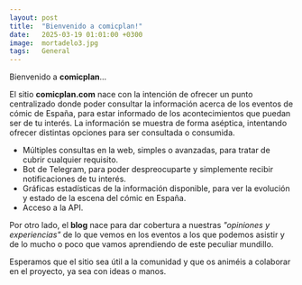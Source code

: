```yaml
---
layout: post
title:  "Bienvenido a comicplan!"
date:   2025-03-19 01:01:00 +0300
image:  mortadelo3.jpg
tags:   General
---
```

Bienvenido a **comicplan**...

El sitio **comicplan.com** nace con la intención de ofrecer un punto centralizado donde poder consultar la información acerca de los eventos de cómic de España, para estar informado de los acontecimientos que puedan ser de tu interés. La información se muestra de forma aséptica, intentando ofrecer distintas opciones para ser consultada o consumida.

* Múltiples consultas en la web, simples o avanzadas, para tratar de cubrir cualquier requisito.
* Bot de Telegram, para poder despreocuparte y simplemente recibir notificaciones de tu interés.
* Gráficas estadísticas de la información disponible, para ver la evolución y estado de la escena del cómic en España.
* Acceso a la API.

Por otro lado, el **blog** nace para dar cobertura a nuestras *"opiniones y experiencias"* de lo que vemos en los eventos a los que podemos asistir y de lo mucho o poco que vamos aprendiendo de este peculiar mundillo.

Esperamos que el sitio sea útil a la comunidad y que os animéis a colaborar en el proyecto, ya sea con ideas o manos.

[jekyll-docs]: https://jekyllrb.com/docs/home
[jekyll-gh]:   https://github.com/jekyll/jekyll
[jekyll-talk]: https://talk.jekyllrb.com/
